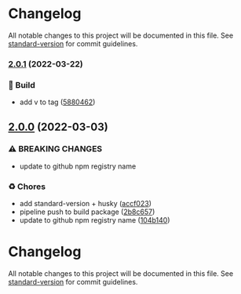 # Changelog

All notable changes to this project will be documented in this file. See [standard-version](https://github.com/conventional-changelog/standard-version) for commit guidelines.

### [2.0.1](https://github.com/KL-Engineering/kidsloop-eslint-config/branches/compare/v2.0.1%0Dv2.0.0) (2022-03-22)


### 🔨 Build

* add v to tag ([5880462](https://github.com/KL-Engineering/kidsloop-eslint-config/commits/58804621933722c456d5ef9aa528c2578684d2e2))

## [2.0.0](https://github.com/KL-Engineering/kidsloop-eslint-config/branches/compare/2.0.0%0D1.4.1) (2022-03-03)


### ⚠ BREAKING CHANGES

* update to github npm registry name

### ♻️ Chores

* add standard-version + husky ([accf023](https://github.com/KL-Engineering/kidsloop-eslint-config/commits/accf023f882ae1360f726c6536e74e99feb9a977))
* pipeline push to build package ([2b8c657](https://github.com/KL-Engineering/kidsloop-eslint-config/commits/2b8c657b10fe3a0c42337ff9a3ef3590a15b11c2))
* update to github npm registry name ([104b140](https://github.com/KL-Engineering/kidsloop-eslint-config/commits/104b1407525a59d7b0b63d781260be3f79390cd8))

# Changelog

All notable changes to this project will be documented in this file. See [standard-version](https://github.com/conventional-changelog/standard-version) for commit guidelines.
